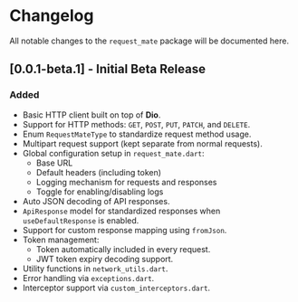 # Changelog

All notable changes to the `request_mate` package will be documented here.

## [0.0.1-beta.1] - Initial Beta Release
### Added
- Basic HTTP client built on top of **Dio**.
- Support for HTTP methods: `GET`, `POST`, `PUT`, `PATCH`, and `DELETE`.
- Enum `RequestMateType` to standardize request method usage.
- Multipart request support (kept separate from normal requests).
- Global configuration setup in `request_mate.dart`:
    - Base URL
    - Default headers (including token)
    - Logging mechanism for requests and responses
    - Toggle for enabling/disabling logs
- Auto JSON decoding of API responses.
- `ApiResponse` model for standardized responses when `useDefaultResponse` is enabled.
- Support for custom response mapping using `fromJson`.
- Token management:
    - Token automatically included in every request.
    - JWT token expiry decoding support.
- Utility functions in `network_utils.dart`.
- Error handling via `exceptions.dart`.
- Interceptor support via `custom_interceptors.dart`.

